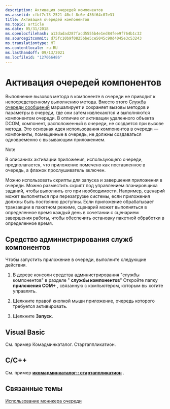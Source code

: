 ```yaml
---
description: Активация очередей компонентов
ms.assetid: cfbf7c73-2521-40cf-8c6e-436f64c07e31
title: Активация очередей компонентов
ms.topic: article
ms.date: 05/31/2018
ms.openlocfilehash: a13dadad287facd5555b4e1ed84fee9f764b1c32
ms.sourcegitcommit: d75fc10b9f0825bbe5ce5045c90d4045e3c53243
ms.translationtype: MT
ms.contentlocale: ru-RU
ms.lasthandoff: 09/13/2021
ms.locfileid: "127066486"
---
```

# <a name="activating-component-queues"></a>Активация очередей компонентов

Выполнение вызовов метода в компоненте в очереди не приводит к непосредственному выполнению метода. Вместо этого [Служба очереди сообщений](/previous-versions/windows/desktop/legacy/ms711472(v=vs.85)) маршалирует и сохраняет вызовы методов и параметры в очереди, где они затем извлекаются и выполняются компонентом очереди. В отличие от активации удаленного объекта DCOM, компонент, расположенный в очереди, не создается при вызове метода. Это основная идея использования компонентов в очереди — компоненты, помещенные в очередь, не должны создаваться одновременно с вызывающим приложением.

> [!Note]  
> В описаниях активации приложения, использующего очереди, предполагается, что приложение помечено как поставленное в очередь, а флажок прослушиватель включен.

 

Можно использовать скрипты для запуска и завершения приложения в очереди. Можно разместить скрипт под управлением планировщика заданий, чтобы выполнить его при необходимости. Например, сценарий может выполняться при перезагрузке системы, если приложения должны быть постоянно доступны. Если приложение обрабатывает транзакции в пакетном режиме, сценарий может выполняться в определенное время каждый день в сочетании с сценарием завершения работы, чтобы обеспечить остановку пакетной обработки в определенное время.

## <a name="component-services-administrative-tool"></a>Средство администрирования служб компонентов

Чтобы запустить приложение в очереди, выполните следующие действия.

1.  В дереве консоли средства администрирования "службы компонентов" в разделе " **службы компонентов**" Откройте папку **приложения COM+** , связанную с компьютером, которым вы хотите управлять.

2.  Щелкните правой кнопкой мыши приложение, очередь которого требуется активировать.

3.  Щелкните **Запуск**.

## <a name="visual-basic"></a>Visual Basic

См. пример Комадминкаталог. Стартаппликатион.

## <a name="cc"></a>C/C++

См. пример [**икомадминкаталог:: стартаппликатион**](/windows/desktop/api/ComAdmin/nf-comadmin-icomadmincatalog-startapplication) .

## <a name="related-topics"></a>Связанные темы

<dl> <dt>

[Использование моникера очереди](using-the-queue-moniker.md)
</dt> </dl>

 

 



